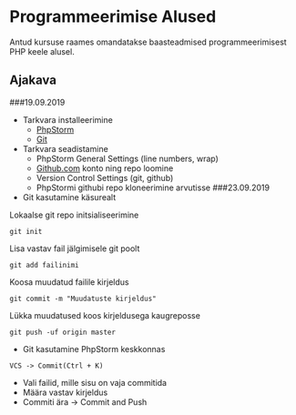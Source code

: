# Programmeerimise Alused
Antud kursuse raames omandatakse  baasteadmised programmeerimisest PHP keele alusel.
## Ajakava
###19.09.2019
* Tarkvara installeerimine
    * [PhpStorm](https://www.jetbrains.com/phpstorm/download/#section=windows)
    * [Git](https://git-scm.com/downloads)
 * Tarkvara seadistamine
    * PhpStorm General Settings (line numbers, wrap)
    * [Github.com](https://github.com) konto ning repo loomine
    * Version Control Settings (git, github)
    * PhpStormi githubi repo kloneerimine arvutisse
###23.09.2019
* Git kasutamine käsurealt

Lokaalse git repo initsialiseerimine

`git init`

Lisa vastav fail jälgimisele git poolt

`git add failinimi`

Koosa muudatud failile kirjeldus

`git commit -m "Muudatuste kirjeldus"`

Lükka muudatused koos kirjeldusega kaugreposse

`git push -uf origin master`

* Git kasutamine PhpStorm keskkonnas

`VCS -> Commit(Ctrl + K)`

* Vali failid, mille sisu on vaja commitida
* Määra vastav kirjeldus
* Commiti ära -> Commit and Push